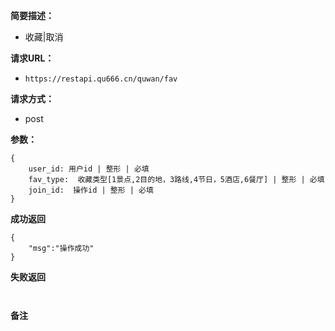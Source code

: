  
**简要描述：** 

- 收藏|取消

**请求URL：** 
- ` https://restapi.qu666.cn/quwan/fav `
  
**请求方式：**
- post

**参数：** 
```
{
    user_id: 用户id | 整形 | 必填
    fav_type:  收藏类型[1景点,2目的地，3路线,4节日，5酒店,6餐厅] | 整形 | 必填
    join_id:  操作id | 整形 | 必填
} 

```




 **成功返回**
```
{
    "msg":"操作成功"
}
```

 **失败返回** 

```


```

 **备注** 


